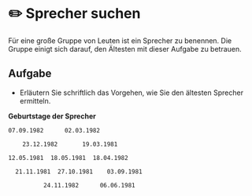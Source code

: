 # ✏️ Sprecher suchen

<div class="grid"><div>

Für eine große Gruppe von Leuten ist ein Sprecher zu benennen. Die Gruppe einigt sich darauf, den Ältesten mit dieser Aufgabe zu betrauen. 

## Aufgabe

- Erläutern Sie schriftlich das Vorgehen, wie Sie den ältesten Sprecher ermitteln.

</div><div>

**Geburtstage der Sprecher**

```
07.09.1982      02.03.1982

    23.12.1982       19.03.1981

12.05.1981  18.05.1981  18.04.1982

  21.11.1981  27.10.1981    03.09.1981

          24.11.1982      06.06.1981
```

</div></div>
